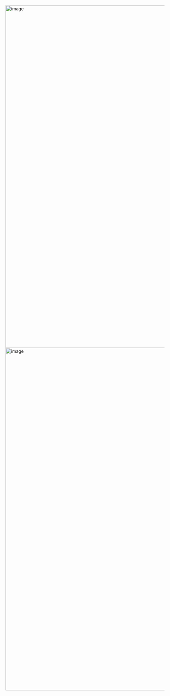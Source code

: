 <img width="1920" height="1080" alt="image" src="https://github.com/user-attachments/assets/a9f022a5-19d2-430b-8ea4-1476940539f7" />


<img width="1920" height="1080" alt="image" src="https://github.com/user-attachments/assets/7016224a-3862-4e9b-99ea-556315040224" />
